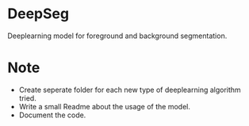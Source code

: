 # DeepSeg
Deeplearning model for foreground and background segmentation.


# Note 
* Create seperate folder for each new type of deeplearning algorithm tried.
* Write a small Readme about the usage of the model.
* Document the code.
